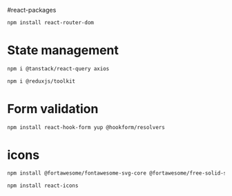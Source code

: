#react-packages 

```bash
npm install react-router-dom
```
# State management
```bash
npm i @tanstack/react-query axios
```

```bash
npm i @reduxjs/toolkit
```
# Form validation
```bash
npm install react-hook-form yup @hookform/resolvers
```

# icons
```bash
npm install @fortawesome/fontawesome-svg-core @fortawesome/free-solid-svg-icons @fortawesome/react-fontawesome
```

```bash
npm install react-icons
```